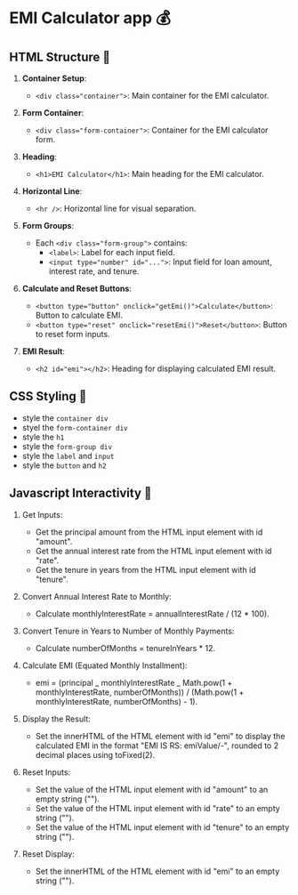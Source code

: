 # EMI Calculator app 💰

## HTML Structure 🧱

1. **Container Setup**:

   - `<div class="container">`: Main container for the EMI calculator.

2. **Form Container**:

   - `<div class="form-container">`: Container for the EMI calculator form.

3. **Heading**:

   - `<h1>EMI Calculator</h1>`: Main heading for the EMI calculator.

4. **Horizontal Line**:

   - `<hr />`: Horizontal line for visual separation.

5. **Form Groups**:

   - Each `<div class="form-group">` contains:
     - `<label>`: Label for each input field.
     - `<input type="number" id="...">`: Input field for loan amount, interest rate, and tenure.

6. **Calculate and Reset Buttons**:

   - `<button type="button" onclick="getEmi()">Calculate</button>`: Button to calculate EMI.
   - `<button type="reset" onclick="resetEmi()">Reset</button>`: Button to reset form inputs.

7. **EMI Result**:
   - `<h2 id="emi"></h2>`: Heading for displaying calculated EMI result.

## CSS Styling 🌈

- style the `container div`
- styel the `form-container div`
- style the `h1`
- style the `form-group div`
- style the `label` and `input`
- style the `button` and `h2`

## Javascript Interactivity 🚀

1. Get Inputs:

   - Get the principal amount from the HTML input element with id "amount".
   - Get the annual interest rate from the HTML input element with id "rate".
   - Get the tenure in years from the HTML input element with id "tenure".

2. Convert Annual Interest Rate to Monthly:

   - Calculate monthlyInterestRate = annualInterestRate / (12 \* 100).

3. Convert Tenure in Years to Number of Monthly Payments:

   - Calculate numberOfMonths = tenureInYears \* 12.

4. Calculate EMI (Equated Monthly Installment):

   - emi = (principal _ monthlyInterestRate _ Math.pow(1 + monthlyInterestRate, numberOfMonths)) /
     (Math.pow(1 + monthlyInterestRate, numberOfMonths) - 1).

5. Display the Result:

   - Set the innerHTML of the HTML element with id "emi" to display the calculated EMI in the format "EMI IS RS: emiValue/-", rounded to 2 decimal places using toFixed(2).

6. Reset Inputs:

   - Set the value of the HTML input element with id "amount" to an empty string ("").
   - Set the value of the HTML input element with id "rate" to an empty string ("").
   - Set the value of the HTML input element with id "tenure" to an empty string ("").

7. Reset Display:

   - Set the innerHTML of the HTML element with id "emi" to an empty string ("").
